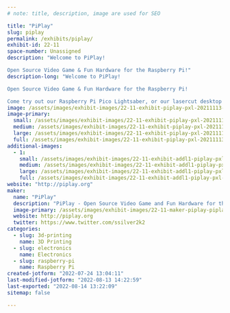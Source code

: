```yaml
---
# note: title, description, image are used for SEO

title: "PiPlay"
slug: piplay
permalink: /exhibits/piplay/
exhibit-id: 22-11
space-number: Unassigned
description: "Welcome to PiPlay!

Open Source Video Game & Fun Hardware for the Raspberry Pi!"
description-long: "Welcome to PiPlay!

Open Source Video Game & Fun Hardware for the Raspberry Pi!

Come try out our Raspberry Pi Pico Lightsaber, or our lasercut desktop arcade machine, as well as our other open source hardware!"
image: /assets/images/exhibit-images/22-11-exhibit-piplay-pxl-20211113-150229208-large.jpg
image-primary: 
  small: /assets/images/exhibit-images/22-11-exhibit-piplay-pxl-20211113-150229208-small.jpg
  medium: /assets/images/exhibit-images/22-11-exhibit-piplay-pxl-20211113-150229208-medium.jpg
  large: /assets/images/exhibit-images/22-11-exhibit-piplay-pxl-20211113-150229208-large.jpg
  full: /assets/images/exhibit-images/22-11-exhibit-piplay-pxl-20211113-150229208-full.jpg
additional-images: 
  - 1:
    small: /assets/images/exhibit-images/22-11-exhibit-addl1-piplay-pxl-20211113-150236839-mp-small.jpg
    medium: /assets/images/exhibit-images/22-11-exhibit-addl1-piplay-pxl-20211113-150236839-mp-medium.jpg
    large: /assets/images/exhibit-images/22-11-exhibit-addl1-piplay-pxl-20211113-150236839-mp-large.jpg
    full: /assets/images/exhibit-images/22-11-exhibit-addl1-piplay-pxl-20211113-150236839-mp-full.jpg
website: "http://piplay.org"
maker: 
  name: "PiPlay"
  description: "PiPlay - Open Source Video Game and Fun Hardware for the Raspberry Pi!"
  image-primary: /assets/images/exhibit-images/22-11-maker-piplay-piplay-logo-medium.png
  website: http://piplay.org
  twitter: https://www.twitter.com/ssilver2k2
categories: 
  - slug: 3d-printing
    name: 3D Printing
  - slug: electronics
    name: Electronics
  - slug: raspberry-pi
    name: Raspberry Pi
created-jotform: "2022-07-24 13:04:11"
last-modified-jotform: "2022-08-13 14:22:59"
last-exported: "2022-08-14 13:22:09"
sitemap: false

---
```


